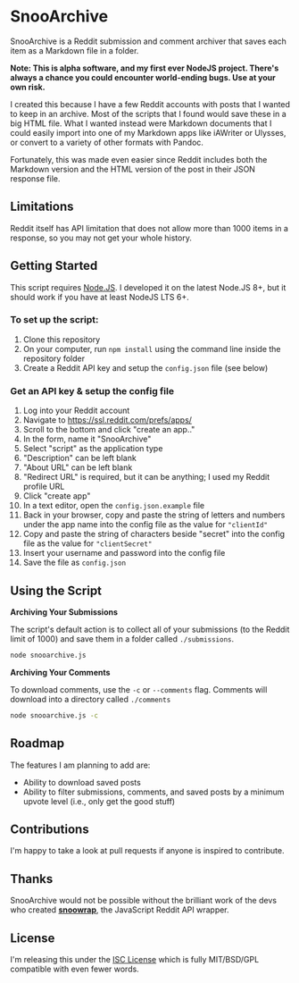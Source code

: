 # SnooArchive

SnooArchive is a Reddit submission and comment archiver that saves each item as a Markdown file in a folder. 

**Note: This is alpha software, and my first ever NodeJS project. There's always a chance you could encounter world-ending bugs. Use at your own risk.**

I created this because I have a few Reddit accounts with posts that I wanted to keep in an archive. Most of the scripts that I found would save these in a big HTML file. What I wanted instead were Markdown documents that I could easily import into one of my Markdown apps like iAWriter or Ulysses, or convert to a variety of other formats with Pandoc.

Fortunately, this was made even easier since Reddit includes both the Markdown version and the HTML version of the post in their JSON response file.

## Limitations

Reddit itself has API limitation that does not allow more than 1000 items in a response, so you may not get your whole history.

## Getting Started

This script requires [Node.JS](https://nodejs.org). I developed it on the latest Node.JS 8+, but it should work if you have at least NodeJS LTS 6+.

### To set up the script:

1. Clone this repository
2. On your computer, run `npm install` using the command line inside the repository folder
3. Create a Reddit API key and setup the `config.json` file (see below)

### Get an API key & setup the config file

1. Log into your Reddit account 
2. Navigate to https://ssl.reddit.com/prefs/apps/
3. Scroll to the bottom and click "create an app.."
4. In the form, name it "SnooArchive"
5. Select "script" as the application type
6. "Description" can be left blank
7. "About URL" can be left blank
8. "Redirect URL" is required, but it can be anything; I used my Reddit profile URL
9. Click "create app"
10. In a text editor, open the `config.json.example` file
11. Back in your browser, copy and paste the string of letters and numbers under the app name into the config file as the value for `"clientId"`
12. Copy and paste the string of characters beside "secret" into the config file as the value for `"clientSecret"`
13. Insert your username and password into the config file
14. Save the file as `config.json`

## Using the Script

**Archiving Your Submissions**

The script's default action is to collect all of your submissions (to the Reddit limit of 1000) and save them in a folder called `./submissions`.

```bash
node snooarchive.js
```

**Archiving Your Comments**

To download comments, use the `-c` or `--comments` flag. Comments will download into a directory called `./comments`

```bash
node snooarchive.js -c
```

## Roadmap

The features I am planning to add are:

* Ability to download saved posts
* Ability to filter submissions, comments, and saved posts by a minimum upvote level (i.e., only get the good stuff)


## Contributions

I'm happy to take a look at pull requests if anyone is inspired to contribute. 

## Thanks

SnooArchive would not be possible without the brilliant work of the devs who created [**snoowrap**](https://github.com/not-an-aardvark/snoowrap), the JavaScript Reddit API wrapper.

## License

I'm releasing this under the [ISC License](https://en.wikipedia.org/wiki/ISC_license) which is fully MIT/BSD/GPL compatible with even fewer words.